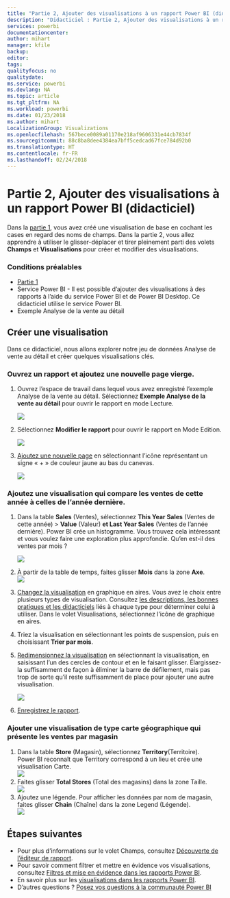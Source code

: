 ```yaml
---
title: "Partie 2, Ajouter des visualisations à un rapport Power BI (didacticiel)"
description: "Didacticiel : Partie 2, Ajouter des visualisations à un rapport Power BI"
services: powerbi
documentationcenter: 
author: mihart
manager: kfile
backup: 
editor: 
tags: 
qualityfocus: no
qualitydate: 
ms.service: powerbi
ms.devlang: NA
ms.topic: article
ms.tgt_pltfrm: NA
ms.workload: powerbi
ms.date: 01/23/2018
ms.author: mihart
LocalizationGroup: Visualizations
ms.openlocfilehash: 567bece0089a01170e218af9606331e44cb7834f
ms.sourcegitcommit: 88c8ba8dee4384ea7bff5cedcad67fce784d92b0
ms.translationtype: HT
ms.contentlocale: fr-FR
ms.lasthandoff: 02/24/2018
---
```

# <a name="part-2-add-visualizations-to-a-power-bi-report-tutorial"></a>Partie 2, Ajouter des visualisations à un rapport Power BI (didacticiel)
Dans la [partie 1](power-bi-report-add-visualizations-ii.md), vous avez créé une visualisation de base en cochant les cases en regard des noms de champs.  Dans la partie 2, vous allez apprendre à utiliser le glisser-déplacer et tirer pleinement parti des volets **Champs** et **Visualisations** pour créer et modifier des visualisations.

### <a name="prerequisites"></a>Conditions préalables
- [Partie 1](power-bi-report-add-visualizations-ii.md)
- Service Power BI - Il est possible d’ajouter des visualisations à des rapports à l’aide du service Power BI et de Power BI Desktop. Ce didacticiel utilise le service Power BI. 
- Exemple Analyse de la vente au détail

## <a name="create-a-new-visualization"></a>Créer une visualisation
Dans ce didacticiel, nous allons explorer notre jeu de données Analyse de vente au détail et créer quelques visualisations clés.

### <a name="open-a-report-and-add-a-new-blank-page"></a>Ouvrez un rapport et ajoutez une nouvelle page vierge.
1. Ouvrez l’espace de travail dans lequel vous avez enregistré l’exemple Analyse de la vente au détail. Sélectionnez **Exemple Analyse de la vente au détail** pour ouvrir le rapport en mode Lecture.
   
   ![](media/power-bi-report-add-visualizations-ii/power-bi-open-report.png)
2. Sélectionnez **Modifier le rapport** pour ouvrir le rapport en Mode Edition.
   
   ![](media/power-bi-report-add-visualizations-ii/editreport1.png)
3. [Ajoutez une nouvelle page](power-bi-report-add-page.md) en sélectionnant l’icône représentant un signe « + » de couleur jaune au bas du canevas.
   
   ![](media/power-bi-report-add-visualizations-ii/pbi_addreportpage.png)

### <a name="add-a-visualization-that-looks-at-this-years-sales-compared-to-last-year"></a>Ajoutez une visualisation qui compare les ventes de cette année à celles de l’année dernière.
1. Dans la table **Sales** (Ventes), sélectionnez **This Year Sales** (Ventes de cette année) > **Value** (Valeur) **et Last Year Sales** (Ventes de l’année dernière). Power BI crée un histogramme.  Vous trouvez cela intéressant et vous voulez faire une exploration plus approfondie. Qu’en est-il des ventes par mois ?  
   
   ![](media/power-bi-report-add-visualizations-ii/pbi_part2_4bnew.png)
2. À partir de la table de temps, faites glisser **Mois** dans la zone **Axe**.  
   ![](media/power-bi-report-add-visualizations-ii/pbi_part2_5newnew.png)
3. [Changez la visualisation](power-bi-report-change-visualization-type.md) en graphique en aires.  Vous avez le choix entre plusieurs types de visualisation. Consultez [les descriptions, les bonnes pratiques et les didacticiels](power-bi-visualization-types-for-reports-and-q-and-a.md) liés à chaque type pour déterminer celui à utiliser. Dans le volet Visualisations, sélectionnez l’icône de graphique en aires.
4. Triez la visualisation en sélectionnant les points de suspension, puis en choisissant **Trier par mois**.
5. [Redimensionnez la visualisation](power-bi-visualization-move-and-resize.md) en sélectionnant la visualisation, en saisissant l’un des cercles de contour et en le faisant glisser. Élargissez-la suffisamment de façon à éliminer la barre de défilement, mais pas trop de sorte qu’il reste suffisamment de place pour ajouter une autre visualisation.
   
   ![](media/power-bi-report-add-visualizations-ii/pbi_part2_7b.png)
6. [Enregistrez le rapport](service-report-save.md).

### <a name="add-a-map-visualization-that-looks-at-sales-by-location"></a>Ajouter une visualisation de type carte géographique qui présente les ventes par magasin
1. Dans la table **Store** (Magasin), sélectionnez **Territory**(Territoire). Power BI reconnaît que Territory correspond à un lieu et crée une visualisation Carte.  
   ![](media/power-bi-report-add-visualizations-ii/pbi_part2_8newnew.png)
2. Faites glisser **Total Stores** (Total des magasins) dans la zone Taille.  
   ![](media/power-bi-report-add-visualizations-ii/power-bi-add-visual-to-a-reportnew.png)
3. Ajoutez une légende.  Pour afficher les données par nom de magasin, faites glisser **Chain** (Chaîne) dans la zone Legend (Légende).  
   ![](media/power-bi-report-add-visualizations-ii/power-bi-add-visual-to-a-report-3new.png)

## <a name="next-steps"></a>Étapes suivantes
* Pour plus d’informations sur le volet Champs, consultez [Découverte de l’éditeur de rapport](service-the-report-editor-take-a-tour.md).   
* Pour savoir comment filtrer et mettre en évidence vos visualisations, consultez [Filtres et mise en évidence dans les rapports Power BI](power-bi-reports-filters-and-highlighting.md).  
* En savoir plus sur les [visualisations dans les rapports Power BI](power-bi-report-visualizations.md).  
* D’autres questions ? [Posez vos questions à la communauté Power BI](http://community.powerbi.com/)

